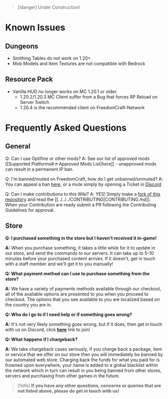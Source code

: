> [!danger] Under Construction! 

# Known Issues

## Dungeons
- Smithing Tables do not work on 1.20+
- Mob Models and Item Textures are not compatible with Bedrock

## Resource Pack
- Vanilla HUD no longer works on MC 1.20.1 or older. 
	- 1.20.2/1.20.3 MC Client suffer from a Bug that forces RP Reload on Server Switch
	- 1.20.4 is the recommended client on FreedomCraft-Network


# Frequently Asked Questions 

## General

Q: Can I use Optifine or other mods?
A: See our list of approved mods [[Supported Platforms#_➮_ Approved Mods List|here]] - unapproved mods can result in a permanent IP ban.


Q: I'm banned/muted on FreedomCraft, how do I get unbanned/unmuted?
A: You can appeal a ban [here](https://freedomcraft.network/appeal), or a mute simply by opening a Ticket in [Discord](https://freedomcraft.network/discord)


Q: Can I make contributions to this Wiki?
A: YES! Simply make a [fork of this repository](https://github.com/FreedomCraft-Network/wiki/fork) and read the [[../../../CONTRIBUTING|CONTRIBUTING.md]]. When your Contribution are ready submit a PR following the Contributing Guidelines for approval.

## Store

**Q: I purchased something in the store but I haven't received it in-game!**

**A:** When you purchase something, it takes a little while for it to update in our store, and send the commands to our servers. It can take up to 5-10 minutes before your purchased content arrives. If it doesn't, get in touch with a staff member and we'll get it to you manually!



**Q: What payment method can I use to purchase something from the store?**

**A:** We have a variety of payments methods available through our checkout, all of the available options are presented to you when you proceed to checkout. The options that you see available to you are localized based on the country you are in.



**Q: Who do I go to if I need help or if something goes wrong?**

**A:** It's not very likely something goes wrong, but if it does, then get in touch with us on Discord, click [**here**](https://freedomcraft.network/discord) link to join!



**Q: What happens if I chargeback?**

**A:** We take chargeback cases seriously, if you charge back a package, item or service that we offer on our store then you will immediately be banned by our automated web store. Charging back the funds for what you paid for is frowned upon everywhere, your name is added to a global blacklist within the network which in turn can result in you being banned from other stores, servers and purchasing from other games in the future.

> [!info] **If you have any other questions, concerns or queries that are not listed above, please do get in touch with us!**